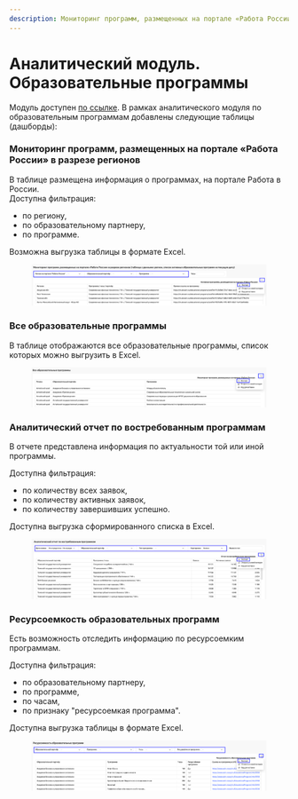 ```yaml
---
description: Мониторинг программ, размещенных на портале «Работа России»
---
```


# Аналитический модуль. Образовательные программы

Модуль доступен [по ссылке](https://datalens.yandex/qgy7y2pehbfuh). В рамках аналитического модуля по образовательным программам добавлены следующие таблицы (дашборды):

### Мониторинг программ, размещенных на портале «Работа России» в разрезе регионов

В таблице размещена информация о программах, на портале Работа в России. \
Доступна фильтрация:

* по региону,&#x20;
* по образовательному партнеру,&#x20;
* по программе.&#x20;

Возможна выгрузка таблицы в формате Excel.

<figure><img src="../.gitbook/assets/image (52).png" alt=""><figcaption></figcaption></figure>

### Все образовательные программы

В таблице отображаются все образовательные программы, список которых можно выгрузить в Excel.

<figure><img src="../.gitbook/assets/image (12).png" alt=""><figcaption></figcaption></figure>

### Аналитический отчет по востребованным программам

В отчете представлена информация по актуальности той или иной программы.&#x20;

Доступна фильтрация:

* по количеству всех заявок,
* по количеству активных заявок,
* по количеству завершивших успешно.&#x20;

Доступна выгрузка сформированного списка в Excel.

<figure><img src="../.gitbook/assets/image (29).png" alt=""><figcaption></figcaption></figure>

### Ресурсоемкость образовательных программ

Есть возможность отследить информацию по ресурсоемким программам.

Доступна фильтрация:

* по образовательному партнеру,
* по программе,
* по часам,
* по признаку "ресурсоемкая программа".

Доступна выгрузка таблицы в формате Excel.

<figure><img src="../.gitbook/assets/image (5) (4).png" alt=""><figcaption></figcaption></figure>
